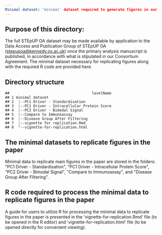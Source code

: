 ```yaml
---
Minimal dataset: 'minimal' dataset required to generate figures in our Quality-Control (QC) Manuscript"
---
```


## Purpose of this directory:

The full STEpUP OA dataset may be made available by application to the Data Access and Publication Group of STEpUP OA (stepupoa@kennedy.ox.ac.uk) once the primary analysis manuscript is published, in accordance with what is stipulated in our Consortium Agreement. The minimal dataset necessary for replicating figures along with the required R code are provided here. 

## Directory structure

```
##                                      levelName
## 1 minimal dataset                            
## 2  ¦--PC1 Driver - Standardisation            
## 3  ¦--PC1 Driver - Intracellular Protein Score
## 4  ¦--PC2 Driver - Bimodal Signal             
## 5  ¦--Compare to Immunoassay                  
## 6  ¦--Disease Group After Filtering           
## 7  ¦--vignette for replication.Rmd            
## 8  °--vignette-for-replication.html
```

## The minimal datasets to replicate figures in the paper
Minimal data to replicate main figures in the paper are stored in the folders: "PC1 Driver - Standardisation", "PC1 Driver - Intracellular Protein Score", "PC2 Driver - Bimodal Signal", "Compare to Immunoassay", and "Disease Group After Filtering".

## R code required to process the minimal data to replicate figures in the paper
A guide for users to utilize R for processing the minimal data to replicate figures in the paper is presented in the 'vignette-for-replication.Rmd' file (to be opened in the R editor) and 'vignette-for-replication.html' file (to be opened directly for convenient viewing).


